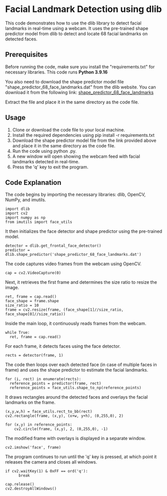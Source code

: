 # Facial Landmark Detection using dlib

  This code demonstrates how to use the dlib library to detect facial landmarks in real-time using a webcam. It uses the pre-trained shape predictor model from dlib to detect and locate 68 facial landmarks on detected faces.

## Prerequisites

  Before running the code, make sure you install the "requirements.txt" for necessary libraries.
  This code runs **Python 3.9.16**

  You also need to download the shape predictor model file "shape_predictor_68_face_landmarks.dat" from the dlib website. You can download it from the following link: 
[shape_predictor_68_face_landmarks](http://dlib.net/files/shape_predictor_68_face_landmarks.dat.bz2)
 
  Extract the file and place it in the same directory as the code file.

## Usage
1. Clone or download the code file to your local machine.
2. Install the required dependencies using pip install -r requirements.txt 
3. Download the shape predictor model file from the link provided above and place it in the same directory as the code file.
4. Run the code using python <filename>.py.
5. A new window will open showing the webcam feed with facial landmarks detected in real-time.
6. Press the 'q' key to exit the program.

## Code Explanation
  The code begins by importing the necessary libraries: dlib, OpenCV, NumPy, and imutils.

  ```
  import dlib
  import cv2
  import numpy as np
  from imutils import face_utils  
  ```
  
  It then initializes the face detector and shape predictor using the pre-trained model.
  
  ```
  detector = dlib.get_frontal_face_detector()
  predictor = dlib.shape_predictor('shape_predictor_68_face_landmarks.dat')
  ```
  
  The code captures video frames from the webcam using OpenCV.
  ```
  cap = cv2.VideoCapture(0)
  ```
  
  Next, it retrieves the first frame and determines the size ratio to resize the image.
  ```
  ret, frame = cap.read()
  face_shape = frame.shape
  size_ratio = 10
  frame = cv2.resize(frame, (face_shape[1]//size_ratio, face_shape[0]//size_ratio))
  ```
  
  Inside the main loop, it continuously reads frames from the webcam.
  ```
  while True:
    ret, frame = cap.read()
  ```
  
  For each frame, it detects faces using the face detector.
  ```
  rects = detector(frame, 1)
  ```
  
  The code then loops over each detected face (in case of multiple faces in frame) and uses the shape predictor to estimate the facial landmarks.
  ```
  for (i, rect) in enumerate(rects):
    reference_points = predictor(frame, rect)
    reference_points = face_utils.shape_to_np(reference_points)
  ```
  
  It draws rectangles around the detected faces and overlays the facial landmarks on the frame.
  ```
  (x,y,w,h) = face_utils.rect_to_bb(rect)
  cv2.rectangle(frame, (x,y), (x+w, y+h), (0,255,0), 2)

  for (x,y) in reference_points:
      cv2.circle(frame, (x,y), 2, (0,255,0), -1)
  ```
  
  The modified frame with overlays is displayed in a separate window.
  ```
  cv2.imshow('face', frame)
  ```
  
  The program continues to run until the 'q' key is pressed, at which point it releases the camera and closes all windows.
  ```
  if cv2.waitKey(1) & 0xFF == ord('q'):
        break

  cap.release()
  cv2.destroyAllWindows()
  ```



  
  
  
  
  
  
  
  
  
  
  
  
  
  
  
  
  
  
  
  

